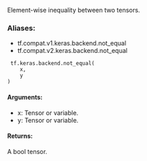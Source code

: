 Element-wise inequality between two tensors.
### Aliases:
- tf.compat.v1.keras.backend.not_equal
- tf.compat.v2.keras.backend.not_equal

```
 tf.keras.backend.not_equal(
    x,
    y
)
```
#### Arguments:
- x: Tensor or variable.
- y: Tensor or variable.
#### Returns:
A bool tensor.
